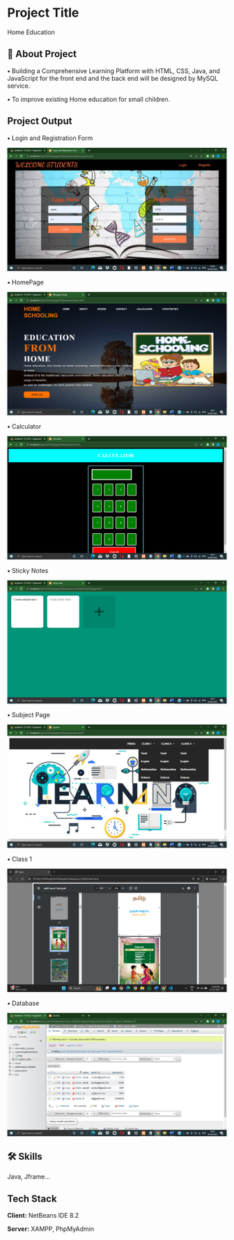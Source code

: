 
# Project Title

Home Education


## 🚀 About Project

**•** Building a Comprehensive Learning Platform with HTML, CSS, Java, and JavaScript for the front end and the back end will be designed by MySQL service.

**•** To improve existing Home education for small children.


## Project Output


**•** Login and Registration Form

<picture>
    <img alt="" src="outputImages/Screenshot (1).png">
</picture>


**•** HomePage

<picture>
    <img alt="" src="outputImages/Screenshot (4).png">
</picture>


**•** Calculator

<picture>
    <img alt="" src="outputImages/Screenshot (9).png">
</picture>


**•** Sticky Notes

<picture>
    <img alt="" src="outputImages/Screenshot (10).png">
</picture>


**•** Subject Page

<picture>
    <img alt="" src="outputImages/Screenshot (11).png">
</picture>


**•** Class 1

<picture>
    <img alt="" src="outputImages/Screenshot (1650).png">
</picture>


**•** Database

<picture>
    <img alt="" src="outputImages/Screenshot (12).png">
</picture>


## 🛠 Skills
Java, Jframe...


## Tech Stack

**Client:** NetBeans IDE 8.2

**Server:** XAMPP, PhpMyAdmin

